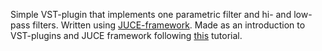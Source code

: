 Simple VST-plugin that implements one parametric filter and hi- and low-pass filters. Written using [JUCE-framework](https://juce.com/).
Made as an introduction to VST-plugins and JUCE framework following [this](https://www.youtube.com/watch?v=ZKmFZpJEZ3k) tutorial.
